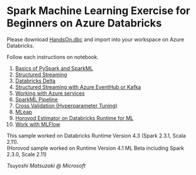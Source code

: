 # Spark Machine Learning Exercise for Beginners on Azure Databricks

Please download [HandsOn.dbc](https://github.com/tsmatz/azure-databricks-exercise/raw/master/HandsOn.dbc) and import into your workspace on Azure Databricks.

Follow each instructions on notebook.

1. [Basics of PySpark and SparkML](https://htmlpreview.github.io/?https://github.com/tsmatz/azure-databricks-exercise/blob/master/exercise01-pyspark-dataframe.html)
2. [Structured Streaming](https://htmlpreview.github.io/?https://github.com/tsmatz/azure-databricks-exercise/blob/master/exercise02-structured-streaming.html)
3. [Databricks Delta](https://htmlpreview.github.io/?https://github.com/tsmatz/azure-databricks-exercise/blob/master/exercise03-databricks-delta.html)
4. [Structured Streaming with Azure EventHub or Kafka](https://htmlpreview.github.io/?https://github.com/tsmatz/azure-databricks-exercise/blob/master/exercise04-streaming-eventhub.html)
5. [Working with Azure services](https://htmlpreview.github.io/?https://github.com/tsmatz/azure-databricks-exercise/blob/master/exercise05-blob.html)
6. [SparkML Pipeline](https://htmlpreview.github.io/?https://github.com/tsmatz/azure-databricks-exercise/blob/master/exercise06-sparkml-pipeline.html)
7. [Cross Validation (Hyperparameter Tuning)](https://htmlpreview.github.io/?https://github.com/tsmatz/azure-databricks-exercise/blob/master/exercise07-cross-validation.html)
8. [MLeap](https://htmlpreview.github.io/?https://github.com/tsmatz/azure-databricks-exercise/blob/master/exercise08-mleap.html)
9. [Horovod Estimator on Databricks Runtime for ML](https://htmlpreview.github.io/?https://github.com/tsmatz/azure-databricks-exercise/blob/master/exercise09-horovod-estimator.html)
10. [Work with MLFlow](https://htmlpreview.github.io/?https://github.com/tsmatz/azure-databricks-exercise/blob/master/exercise10-mlflow.html)

This sample worked on Databricks Runtime Version 4.3 (Spark 2.3.1, Scala 2.11).    
(Horovod sample worked on Runtime Version 4.1 ML Beta including Spark 2.3.0, Scale 2.11)

*Tsuyoshi Matsuzaki @ Microsoft*
